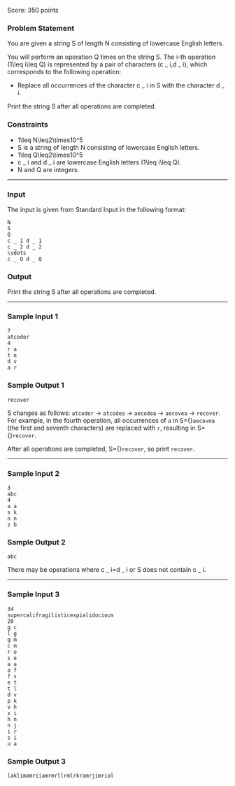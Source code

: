 Score: 350 points

### Problem Statement

You are given a string S of length N consisting of lowercase English letters.

You will perform an operation Q times on the string S.
The i-th operation (1\leq i\leq Q) is represented by a pair of characters (c \_ i,d \_ i), which corresponds to the following operation:

* Replace all occurrences of the character c \_ i in S with the character d \_ i.

Print the string S after all operations are completed.

### Constraints

* 1\leq N\leq2\times10^5
* S is a string of length N consisting of lowercase English letters.
* 1\leq Q\leq2\times10^5
* c \_ i and d \_ i are lowercase English letters (1\leq i\leq Q).
* N and Q are integers.

---

### Input

The input is given from Standard Input in the following format:

```
N
S
Q
c _ 1 d _ 1
c _ 2 d _ 2
\vdots
c _ Q d _ Q
```

### Output

Print the string S after all operations are completed.

---

### Sample Input 1

```
7
atcoder
4
r a
t e
d v
a r
```

### Sample Output 1

```
recover
```

S changes as follows: `atcoder` → `atcodea` → `aecodea` → `aecovea` → `recover`.
For example, in the fourth operation, all occurrences of `a` in S={}`aecovea` (the first and seventh characters) are replaced with `r`, resulting in S={}`recover`.

After all operations are completed, S={}`recover`, so print `recover`.

---

### Sample Input 2

```
3
abc
4
a a
s k
n n
z b
```

### Sample Output 2

```
abc
```

There may be operations where c \_ i=d \_ i or S does not contain c \_ i.

---

### Sample Input 3

```
34
supercalifragilisticexpialidocious
20
g c
l g
g m
c m
r o
s e
a a
o f
f s
e t
t l
d v
p k
v h
x i
h n
n j
i r
s i
u a
```

### Sample Output 3

```
laklimamriiamrmrllrmlrkramrjimrial
```